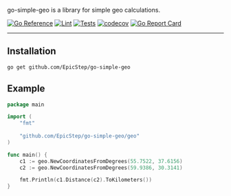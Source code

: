 go-simple-geo is a library for simple geo calculations.

[![Go Reference](https://pkg.go.dev/badge/github.com/EpicStep/go-simple-geo.svg)](https://pkg.go.dev/github.com/EpicStep/go-simple-geo)
[![Lint](https://github.com/EpicStep/go-simple-geo/actions/workflows/lint.yml/badge.svg)](https://github.com/EpicStep/go-simple-geo/actions/workflows/lint.yml)
[![Tests](https://github.com/EpicStep/go-simple-geo/actions/workflows/go.yml/badge.svg)](https://github.com/EpicStep/go-simple-geo/actions/workflows/go.yml)
[![codecov](https://codecov.io/gh/EpicStep/go-simple-geo/branch/master/graph/badge.svg?token=UE3A8O81TA)](https://codecov.io/gh/EpicStep/go-simple-geo)
[![Go Report Card](https://goreportcard.com/badge/github.com/EpicStep/go-simple-geo)](https://goreportcard.com/report/github.com/EpicStep/go-simple-geo)

----

## Installation
```bash
go get github.com/EpicStep/go-simple-geo
```

## Example

```go
package main

import (
	"fmt"
	
	"github.com/EpicStep/go-simple-geo/geo"
)

func main() {
	c1 := geo.NewCoordinatesFromDegrees(55.7522, 37.6156)
	c2 := geo.NewCoordinatesFromDegrees(59.9386, 30.3141)

	fmt.Println(c1.Distance(c2).ToKilometers())
}
```